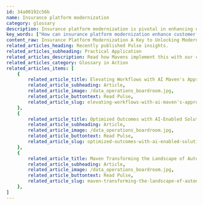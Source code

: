 ```yaml
---
id: 34a00192c56b
name: Insurance platform modernization
category: glossary
description: Insurance platform modernization is pivotal in enhancing operations and customer experiences by enabling adaptability, regulatory compliance, and integration with cutting-edge technologies like AI and big data, ultimately driving efficiency and competitiveness in the insurance sector.
key_words: ["How can insurance platform modernization enhance customer experience?", "What are the benefits of modernizing legacy insurance systems?", "How does artificial intelligence benefit insurance platform modernization?", "How does big data analytics impact insurance platform operations?", "What is the role of blockchain in insurance platform modernization?", "How can cloud-based systems improve insurance operations efficiency?", "What are the cost-saving benefits of insurance platform modernization?", "What are the regulatory compliance benefits of modernizing insurance platforms?", "How does insurance platform modernization ensure operational scalability?", "Why is technology assessment important in insurance platform modernization?"]
content_raw: Insurance Platform Modernization A Key to Unlocking Modernized Operations and Enhanced Customer Experiences At the core of better servicing customers, adapting to evolving market circumstances, and harnessing new technological advancements lies Insurance Platform Modernization. As the insurance sector navigates through the thickets of dynamic customer expectations, regulatory demands and relentless technological advancements, modernization emerges as the compass pointing insurers towards competitiveness and efficiency. Modernizing the insurance platform may demand strategy revamps, staff re-training, system migrations, and possible minor disruptions. Yet, the benefits that emerge are bountiful, ensuring insurers stay afloat and competitive amid the rapid tides of change. Benefits of Insurance Platform Modernization The adoption of cutting-edge technologies is a significant benefit. Traditional legacy systems often demonstrate rigidity, posing challenges for upgrades or integration with new technologies. Modern platforms pave the way for the use of cloud-based systems, artificial intelligence, big data analytics, and blockchain, all of which enhance processes and enrich customer experiences. Moreover, modern platforms equip insurers with operational efficiency, eliminating redundant procedures, automating manual tasks, and enhancing data analytic capabilities. These features allow better understanding of customer behaviors, allow ingenuity in predicting market trends, and foster the creation of tailored insurance products. Modern platforms ensure regulatory compliance and bring superior scalability to meet the growing needs of an insurance company. Cost savings are also an integral part of the modernization process as shifting to modern platforms over the long run can be less costly than constantly patching up older legacy systems. Choosing the Right Insurance Platform Modernization Partner A successful insurance platform modernization initiative is driven by business strategy and objectives. Maven Technologies, through an objective-oriented approach, ensures the delivery of future-ready, agile, and efficient solutions. Key traits to look for in your platform modernization partner include business and technology accelerators, technology assessments via IP and accelerators, multi-year roadmap for rationalizing value-added applications, embraced modernization and data-driven insights for targeting the right customers. With Maven Technologies as your trusted partner, experience the power of modernization that brings accelerated and predictable delivery, all set to propel your company towards the forefront of industry advancements.
related_articles_heading: Recently published Pulse insights.
related_articles_subheading: Practical Application
related_articles_description: Read how Mavens implement this with our clients.
related_articles_category: Glossary in Action
related_articles_items: [
	{
		related_article_title: Elevating Workflows with AI Maven's Approach,
		related_article_subheading: Article,
		related_article_image: /data_operations_boardroom.jpg,
		related_article_buttontext: Read Pulse,
		related_article_slug: elevating-workflows-with-ai-maven's-approach
	},
	{
		related_article_title: Optimized Outcomes with AI-Enabled Solutions,
		related_article_subheading: Article,
		related_article_image: /data_operations_boardroom.jpg,
		related_article_buttontext: Read Pulse,
		related_article_slug: optimized-outcomes-with-ai-enabled-solutions
	},
	{
		related_article_title: Maven Transforming the Landscape of Autonomous Vehicles,
		related_article_subheading: Article,
		related_article_image: /data_operations_boardroom.jpg,
		related_article_buttontext: Read Pulse,
		related_article_slug: maven-transforming-the-landscape-of-autonomous-vehicles
	},
]
---
```

